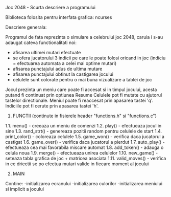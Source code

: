 Joc 2048 - Scurta descriere a programului

Biblioteca folosita pentru interfata grafica: ncurses

Descriere generala: 

Programul de fata reprezinta o simulare a celebrului joc 2048, caruia i
s-au adaugat cateva functionalitati noi:
- afisarea ultimei mutari efectuate
- se ofera jucatorului 3 indicii pe care le poate folosi oricand in joc
(indiciu = efectuarea automata a celei mai optime mutari)
- afisarea punctajului adus de ultima mutare
- afisarea punctajului obtinut la castigarea jocului
- celulele sunt colorate pentru o mai buna vizualizare a tablei de joc

Jocul prezinta un meniu care poate fi accesat si in timpul jocului, acesta
putand fi continuat prin optiunea Resume
Celulele pot fi mutate cu ajutorul tastelor directionale.
Meniul poate fi reaccesat prin apasarea tastei 'q'.
Indiciile pot fi cerute prin apasarea tastei 'h'.

1. FUNCTII (continute in fisierele header "functions.h" si "functions.c")

1.1. menu() - creeaza un meniu de comenzi
1.2. play() - efectueaza jocul in sine
1.3. rand_strt() - genereaza pozitii random pentru celulele de start
1.4. print_color() - coloreaza celulele
1.5. game_won() - verifica daca jucatorul a castigat
1.6. game_over() - verifica daca jucatorul a pierdut
1.7. auto_play() - efectueaza cea mai favorabila miscare automat
1.8. add_token() - adauga o celula noua
1.9. merge() - efectueaza unirea celulelor
1.10. new_game() - seteaza tabla grafica de joc + matricea asociata
1.11. valid_moves() - verifica in ce driectii se po efectua mutari valide
in fiecare moment al jocului

2. MAIN

Contine:
-initializarea ecranului
-initializarea culorilor
-initializarea meniului si implicit a jocului
